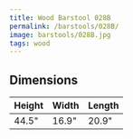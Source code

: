```yaml
---
title: Wood Barstool 028B
permalink: /barstools/028B/
image: barstools/028B.jpg
tags: wood
---
```



## Dimensions

Height | Width  | Length
-------|--------|-------
44.5"  | 16.9"  | 20.9"